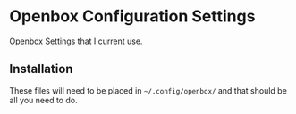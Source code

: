 Openbox Configuration Settings
==============================

[Openbox](http://openbox.org) Settings that I current use.

## Installation

These files will need to be placed in `~/.config/openbox/` and
that should be all you need to do.

